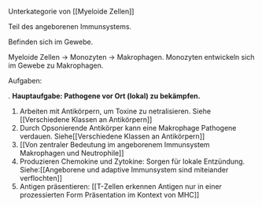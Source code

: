 Unterkategorie von [[Myeloide Zellen]]

Teil des angeborenen Immunsystems.

Befinden sich im Gewebe.


Myeloide Zellen ->  Monozyten -> Makrophagen.
Monozyten entwickeln sich im Gewebe zu Makrophagen.

Aufgaben:

. **Hauptaufgabe: Pathogene vor Ort (lokal) zu bekämpfen.** 

1. Arbeiten mit Antikörpern, um Toxine zu netralisieren. Siehe [[Verschiedene Klassen an Antikörpern]]
2. Durch Opsonierende Antikörper kann eine Makrophage Pathogene verdauen. Siehe[[Verschiedene Klassen an Antikörpern]]
3. [[Von zentraler Bedeutung im angeborenem Immunsystem Makrophagen und Neutrophile]]
4. Produzieren Chemokine und Zytokine: Sorgen für lokale Entzündung. Siehe:[[Angeborene und adaptive Immunsystem sind miteiander verflochten]]
5. Antigen präsentieren: [[T-Zellen erkennen Antigen nur in einer prozessierten Form Präsentation im Kontext von MHC]] 

